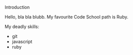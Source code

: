 Introduction

Hello, bla bla blubb.
My favourite Code School path is Ruby.

My deadly skills:
* git
* javascript
* ruby